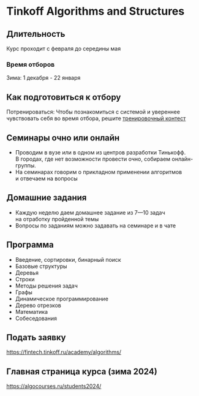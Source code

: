 # Tinkoff Algorithms and Structures

## Длительность
Курс проходит с февраля до середины мая

### Время отборов
Зима: 1 декабря - 22 января

## Как подготовиться к отбору
Потренироваться: Чтобы познакомиться с системой и увереннее чувствовать себя во время отбора, решите [тренировочный контест](https://fintech.tinkoff.ru/activities/contest/)

## Семинары очно или онлайн
- Проводим в вузе или в одном из центров разработки Тинькофф. В городах, где нет возможности провести очно, собираем онлайн-группы.
- На семинарах говорим о прикладном применении алгоритмов и отвечаем на вопросы

## Домашние задания
- Каждую неделю даем домашнее задание из 7—10 задач на отработку пройденной темы
- Вопросы по заданиям можно задавать на семинаре и в чате

## Программа
- Введение, сортировки, бинарный поиск
- Базовые структуры
- Деревья
- Строки
- Методы решения задач
- Графы
- Динамическое программирование
- Дерево отрезков
- Математика
- Собеседования

## Подать заявку
https://fintech.tinkoff.ru/academy/algorithms/

## Главная страница курса (зима 2024)
https://algocourses.ru/students2024/